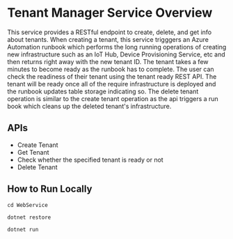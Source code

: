 # Tenant Manager Service Overview

This service provides a RESTful endpoint to create, delete, and get info about tenants. When creating a tenant, this service trigggers an Azure Automation runbook which performs the long running operations of creating new infrastructure such as an IoT Hub, Device Provisioning Service, etc and then returns right away with the new tenant ID. The tenant takes a few minutes to become ready as the runbook has to complete. The user can check the readiness of their tenant using the tenant ready REST API. The tenant will be ready once all of the require infrastructure is deployed and the runbook updates table storage indicating so. The delete tenant operation is similar to the create tenant operation as the api triggers a run book which cleans up the deleted tenant's infrastructure.

## APIs
* Create Tenant
* Get Tenant
* Check whether the specified tenant is ready or not
* Delete Tenant

## How to Run Locally

`cd WebService`

`dotnet restore`

`dotnet run`